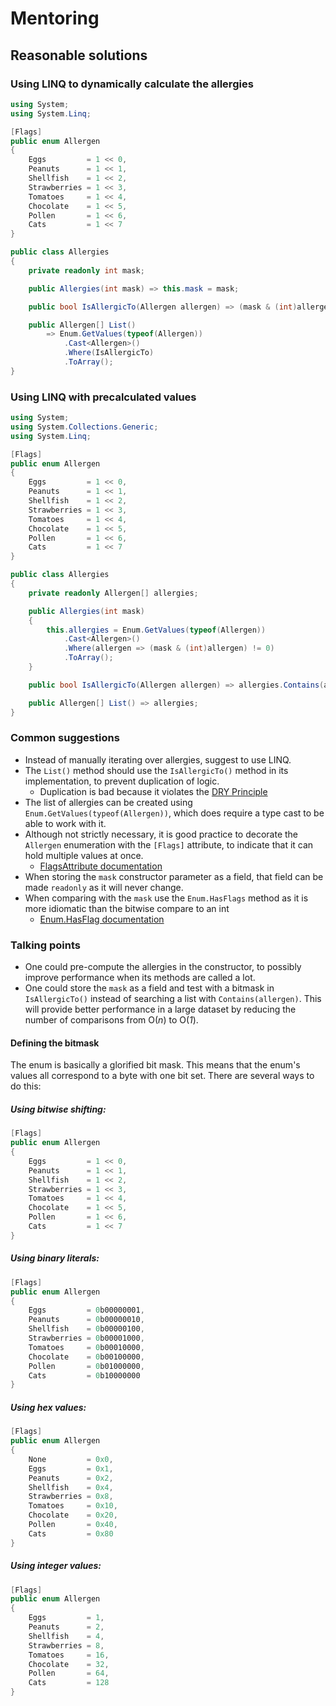 # Mentoring

## Reasonable solutions

### Using LINQ to dynamically calculate the allergies

```csharp
using System;
using System.Linq;

[Flags]
public enum Allergen
{
    Eggs         = 1 << 0,
    Peanuts      = 1 << 1,
    Shellfish    = 1 << 2,
    Strawberries = 1 << 3,
    Tomatoes     = 1 << 4,
    Chocolate    = 1 << 5,
    Pollen       = 1 << 6,
    Cats         = 1 << 7
}

public class Allergies
{
    private readonly int mask;

    public Allergies(int mask) => this.mask = mask;

    public bool IsAllergicTo(Allergen allergen) => (mask & (int)allergen) != 0;

    public Allergen[] List()
        => Enum.GetValues(typeof(Allergen))
            .Cast<Allergen>()
            .Where(IsAllergicTo)
            .ToArray();
}
```

### Using LINQ with precalculated values

```csharp
using System;
using System.Collections.Generic;
using System.Linq;

[Flags]
public enum Allergen
{
    Eggs         = 1 << 0,
    Peanuts      = 1 << 1,
    Shellfish    = 1 << 2,
    Strawberries = 1 << 3,
    Tomatoes     = 1 << 4,
    Chocolate    = 1 << 5,
    Pollen       = 1 << 6,
    Cats         = 1 << 7
}

public class Allergies
{
    private readonly Allergen[] allergies;

    public Allergies(int mask)
    {
        this.allergies = Enum.GetValues(typeof(Allergen))
            .Cast<Allergen>()
            .Where(allergen => (mask & (int)allergen) != 0)
            .ToArray();
    }

    public bool IsAllergicTo(Allergen allergen) => allergies.Contains(allergen);

    public Allergen[] List() => allergies;
}
```

### Common suggestions

- Instead of manually iterating over allergies, suggest to use LINQ.
- The `List()` method should use the `IsAllergicTo()` method in its implementation, to prevent duplication of logic.
  - Duplication is bad because it violates the [DRY Principle](https://en.wikipedia.org/wiki/Don%27t_repeat_yourself)  
- The list of allergies can be created using `Enum.GetValues(typeof(Allergen))`, which does require a type cast to be able to work with it.
- Although not strictly necessary, it is good practice to decorate the `Allergen` enumeration with the `[Flags]` attribute, to indicate that it can hold multiple values at once.
  - [FlagsAttribute documentation](https://docs.microsoft.com/en-us/dotnet/api/system.flagsattribute) 
- When storing the `mask` constructor parameter as a field, that field can be made `readonly` as it will never change.
- When comparing with the `mask` use the `Enum.HasFlags` method as it is more idiomatic than the bitwise compare to an int
  - [Enum.HasFlag documentation](https://docs.microsoft.com/en-us/dotnet/api/system.enum.hasflag) 

### Talking points

- One could pre-compute the allergies in the constructor, to possibly improve performance when its methods are called a lot.
- One could store the `mask` as a field and test with a bitmask in `IsAllergicTo()` instead of searching a list with `Contains(allergen)`.  This will provide better performance in a large dataset by reducing the number of comparisons from O(*n*) to O(*1*).

#### Defining the bitmask

The enum is basically a glorified bit mask. This means that the enum's values all correspond to a byte with one bit set. There are several ways to do this:

##### Using bitwise shifting:

```csharp
[Flags]
public enum Allergen
{
    Eggs         = 1 << 0,
    Peanuts      = 1 << 1,
    Shellfish    = 1 << 2,
    Strawberries = 1 << 3,
    Tomatoes     = 1 << 4,
    Chocolate    = 1 << 5,
    Pollen       = 1 << 6,
    Cats         = 1 << 7
}
```

##### Using binary literals:

```csharp
[Flags]
public enum Allergen
{
    Eggs         = 0b00000001,
    Peanuts      = 0b00000010,
    Shellfish    = 0b00000100,
    Strawberries = 0b00001000,
    Tomatoes     = 0b00010000,
    Chocolate    = 0b00100000,
    Pollen       = 0b01000000,
    Cats         = 0b10000000
}
```

##### Using hex values:

```csharp
[Flags]
public enum Allergen
{
    None         = 0x0,
    Eggs         = 0x1,
    Peanuts      = 0x2,
    Shellfish    = 0x4,
    Strawberries = 0x8,
    Tomatoes     = 0x10,
    Chocolate    = 0x20,
    Pollen       = 0x40,
    Cats         = 0x80
}
```

##### Using integer values:

```csharp
[Flags]
public enum Allergen
{
    Eggs         = 1,
    Peanuts      = 2,
    Shellfish    = 4,
    Strawberries = 8,
    Tomatoes     = 16,
    Chocolate    = 32,
    Pollen       = 64,
    Cats         = 128
}
```
